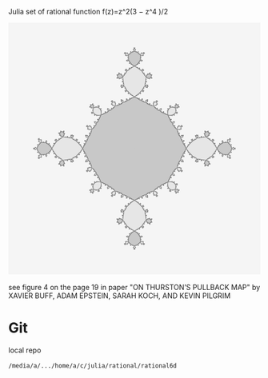 


Julia set of rational function f(z)=z^2(3 − z^4 )/2

![image](s600.png)


see figure 4 on the page 19 in paper "ON THURSTON’S PULLBACK MAP" by XAVIER BUFF, ADAM EPSTEIN, SARAH KOCH, AND KEVIN PILGRIM




# Git






local repo
```
/media/a/.../home/a/c/julia/rational/rational6d
``` 

